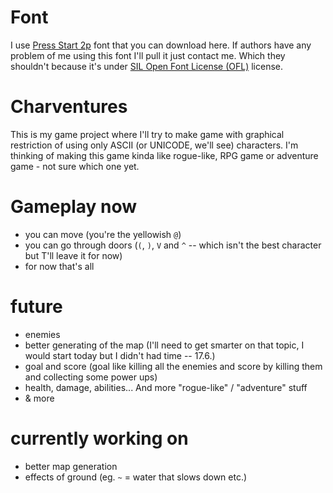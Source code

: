 # Font

I use [Press Start 2p](https://fonts.google.com/specimen/Press+Start+2P) font that you can download here. If authors have any problem of me using this font I'll pull it just contact me. Which they shouldn't because it's under [SIL Open Font License (OFL)](https://openfontlicense.org) license.

# Charventures

This is my game project where I'll try to make game with graphical restriction of using only ASCII (or UNICODE, we'll see) characters. I'm thinking of making this game kinda like rogue-like, RPG game or adventure game - not sure which one yet.

# Gameplay now

- you can move (you're the yellowish `@`)
- you can go through doors (`(`, `)`, `V` and `^` -- which isn't the best character but T'll leave it for now)
- for now that's all

# future

- enemies 
- better generating of the map (I'll need to get smarter on that topic, I would start today but I didn't had time -- 17.6.)
- goal and score (goal like killing all the enemies and score by killing them and collecting some power ups)
- health, damage, abilities... And more "rogue-like" / "adventure" stuff
- & more

# currently working on

- better map generation 
- effects of ground (eg. `~` = water that slows down etc.)